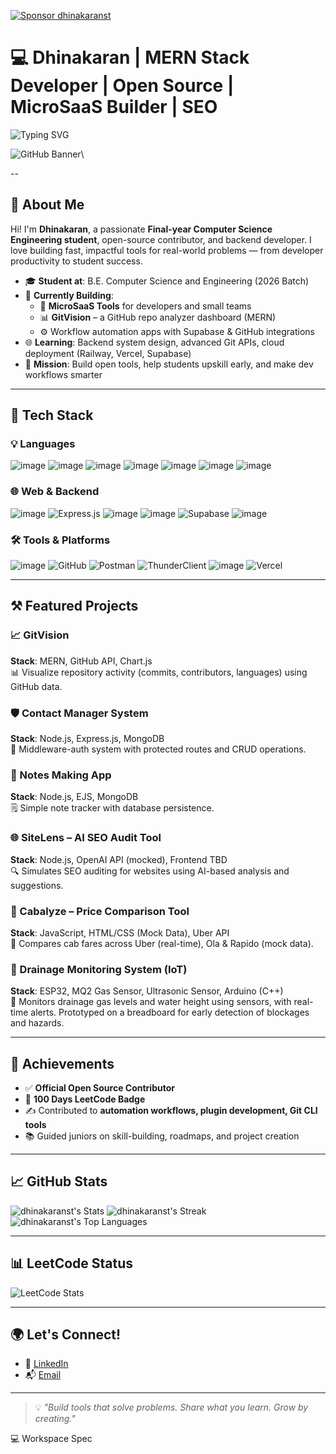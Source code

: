 [![Sponsor dhinakaranst](https://img.shields.io/badge/Sponsor-❤️-red?style=for-the-badge)](https://github.com/sponsors/dhinakaranst)

# 💻 Dhinakaran | MERN Stack Developer | Open Source | MicroSaaS Builder | SEO

![Typing SVG](https://readme-typing-svg.demolab.com?font=Fira+Code&pause=1000&center=false&width=435&lines=Hey+GitHubers!;I'm+Dhinakaran%2C+a+Tech+Builder!;Passionate+about+OpenSource+%26+Automation;Building+MicroSaaS+%26+DevTools)
 
![GitHub Banner](https://github.com/user-attachments/assets/40cda00b-808a-455f-aecd-53257b8e51c7)\

-- 
## 👋 About Me 

Hi! I'm **Dhinakaran**, a passionate **Final-year Computer Science Engineering student**, open-source contributor, and backend developer. I love building fast, impactful tools for real-world problems — from developer productivity to student success.

- 🎓 **Student at**: B.E. Computer Science and Engineering (2026 Batch)
- 🔧 **Currently Building**: 
  - 🧠 **MicroSaaS Tools** for developers and small teams  
  - 📊 **GitVision** – a GitHub repo analyzer dashboard (MERN)  
  - ⚙️ Workflow automation apps with Supabase & GitHub integrations  
- 🌐 **Learning**: Backend system design, advanced Git APIs, cloud deployment (Railway, Vercel, Supabase)
- 🎯 **Mission**: Build open tools, help students upskill early, and make dev workflows smarter
---

## 🚀 Tech Stack 
### 💡 Languages
![image](https://github.com/user-attachments/assets/e922246e-ff22-46a8-83cb-35713815ad23)
![image](https://github.com/user-attachments/assets/ba0fc3a2-0123-42c4-a934-bc9fb1392364)
![image](https://github.com/user-attachments/assets/7c41c3b0-8631-420f-bc3f-0c3b52ae7425)
![image](https://github.com/user-attachments/assets/4ab6449b-a68c-47df-8862-fa1e32238fc8)
![image](https://github.com/user-attachments/assets/a600f116-5354-4d06-9c88-7977ec27dbba)
![image](https://github.com/user-attachments/assets/89cf6c9e-bef7-4610-89e2-aa5c2b113622)
![image](https://github.com/user-attachments/assets/7b3d4c9c-eef3-4202-950a-70ed7cb235a4)


### 🌐 Web & Backend
![image](https://github.com/user-attachments/assets/d6bd3cdf-b6dd-4756-9c42-e628de49765b)
![Express.js](https://img.shields.io/badge/Express.js-000000?style=for-the-badge&logo=express&logoColor=white)
![image](https://github.com/user-attachments/assets/730d19ad-d188-4f8e-bcd3-35c3fb9a4a2e)
![image](https://github.com/user-attachments/assets/5e624491-58de-4061-8c5f-16e7ccadac8e)
![Supabase](https://img.shields.io/badge/Supabase-3ECF8E?style=for-the-badge&logo=supabase&logoColor=white)
![image](https://github.com/user-attachments/assets/53b34df3-b6f2-48ff-83ff-ac0fe813de6f)

### 🛠 Tools & Platforms
![image](https://github.com/user-attachments/assets/f476c87c-dd6e-4999-b5e6-4c67fd295a98)
![GitHub](https://img.shields.io/badge/GitHub-181717?style=for-the-badge&logo=github&logoColor=white)
![Postman](https://img.shields.io/badge/Postman-FF6C37?style=for-the-badge&logo=postman&logoColor=white)
![ThunderClient](https://img.shields.io/badge/ThunderClient-007ACC?style=for-the-badge&logo=thunder-client&logoColor=white)
![image](https://github.com/user-attachments/assets/b8336355-d79a-4caf-97f2-a60dc5b5d68f)
![Vercel](https://img.shields.io/badge/Vercel-000000?style=for-the-badge&logo=vercel&logoColor=white)

---

## ⚒️ Featured Projects

### 📈 GitVision
**Stack**: MERN, GitHub API, Chart.js  
📊 Visualize repository activity (commits, contributors, languages) using GitHub data.

### 🛡️ Contact Manager System
**Stack**: Node.js, Express.js, MongoDB  
🔐 Middleware-auth system with protected routes and CRUD operations.

### 📝 Notes Making App
**Stack**: Node.js, EJS, MongoDB  
🗒️ Simple note tracker with database persistence.

### 🌐 SiteLens – AI SEO Audit Tool
**Stack**: Node.js, OpenAI API (mocked), Frontend TBD  
🔍 Simulates SEO auditing for websites using AI-based analysis and suggestions.

### 🚕 Cabalyze – Price Comparison Tool
**Stack**: JavaScript, HTML/CSS (Mock Data), Uber API  
💸 Compares cab fares across Uber (real-time), Ola & Rapido (mock data).

### 🌊 Drainage Monitoring System (IoT)
**Stack**: ESP32, MQ2 Gas Sensor, Ultrasonic Sensor, Arduino (C++)  
🚨 Monitors drainage gas levels and water height using sensors, with real-time alerts. Prototyped on a breadboard for early detection of blockages and hazards.


---

## 🏅 Achievements

- ✅ **Official Open Source Contributor**
- 🧮 **100 Days LeetCode Badge**
- ✍️ Contributed to **automation workflows, plugin development, Git CLI tools**
- 📚 Guided juniors on skill-building, roadmaps, and project creation

---

## 📈 GitHub Stats

![dhinakaranst's Stats](https://github-readme-stats.vercel.app/api?username=dhinakaranst&theme=vue-dark&show_icons=true&hide_border=true&count_private=true)
![dhinakaranst's Streak](https://github-readme-streak-stats.herokuapp.com/?user=dhinakaranst&theme=radical&hide_border=true)
![dhinakaranst's Top Languages](https://github-readme-stats.vercel.app/api/top-langs/?username=dhinakaranst&theme=radical&show_icons=true&hide_border=true&layout=compact)

---

## 📊 LeetCode Status

![LeetCode Stats](https://leetcard.jacoblin.cool/DHINAKARAN_Thillainathan?theme=light&font=Karma&ext=heatmap)

---

## 🌍 Let's Connect!

- 🔗 [LinkedIn](https://www.linkedin.com/in/dhinakaran-t-493308259)
- 📬 [Email](mailto:dhinakarant104@gmail.com)

---

> 💡 *"Build tools that solve problems. Share what you learn. Grow by creating."*

💻 Workspace Spec
  
